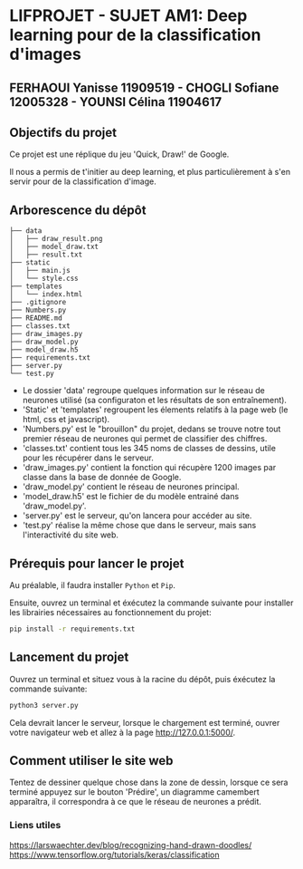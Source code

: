 # LIFPROJET - SUJET AM1: Deep learning pour de la classification d'images

## FERHAOUI Yanisse 11909519 - CHOGLI Sofiane 12005328 - YOUNSI Célina 11904617

## Objectifs du projet

Ce projet est une réplique du jeu 'Quick, Draw!' de Google.

Il nous a permis de t'initier au deep learning, et plus particulièrement à s'en servir pour de la classification d'image.

## Arborescence du dépôt

```//
├── data
│   ├── draw_result.png
│   ├── model_draw.txt
│   ├── result.txt
├── static
│   ├── main.js
│   └── style.css
├── templates
│   └── index.html
├── .gitignore
├── Numbers.py
├── README.md
├── classes.txt
├── draw_images.py
├── draw_model.py
├── model_draw.h5
├── requirements.txt
├── server.py
└── test.py
```

- Le dossier 'data' regroupe quelques information sur le réseau de neurones utilisé (sa configuraton et les résultats de son entraînement).
- 'Static' et 'templates' regroupent les élements relatifs à la page web (le html, css et javascript).
- 'Numbers.py' est le "brouillon" du projet, dedans se trouve notre tout premier réseau de neurones qui permet de classifier des chiffres.
- 'classes.txt' contient tous les 345 noms de classes de dessins, utile pour les récupérer dans le serveur.
- 'draw_images.py' contient la fonction qui récupère 1200 images par classe dans la base de donnée de Google.
- 'draw_model.py' contient le réseau de neurones principal.
- 'model_draw.h5' est le fichier de du modèle entrainé dans 'draw_model.py'.
- 'server.py' est le serveur, qu'on lancera pour accéder au site.
- 'test.py' réalise la même chose que dans le serveur, mais sans l'interactivité du site web.

## Prérequis pour lancer le projet

Au préalable, il faudra installer `Python` et `Pip`.

Ensuite, ouvrez un terminal et éxécutez la commande suivante pour installer les librairies nécessaires au fonctionnement du projet:

```bash
pip install -r requirements.txt
```

## Lancement du projet

Ouvrez un terminal et situez vous à la racine du dépôt, puis éxécutez la commande suivante:

```bash
python3 server.py
```

Cela devrait lancer le serveur, lorsque le chargement est terminé, ouvrer votre navigateur web et allez à la page <http://127.0.0.1:5000/>.

## Comment utiliser le site web

Tentez de dessiner quelque chose dans la zone de dessin, lorsque ce sera terminé appuyez sur le bouton 'Prédire', un diagramme camembert apparaîtra, il correspondra à ce que le réseau de neurones a prédit.

### Liens utiles

<https://larswaechter.dev/blog/recognizing-hand-drawn-doodles/>
<https://www.tensorflow.org/tutorials/keras/classification>
